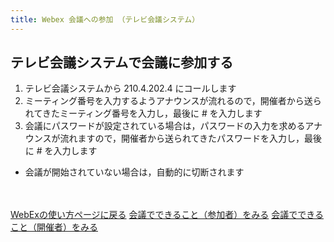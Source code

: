 ```yaml
---
title: Webex 会議への参加 （テレビ会議システム）
---
```


## テレビ会議システムで会議に参加する

1. テレビ会議システムから 210.4.202.4 にコールします
1. ミーティング番号を入力するようアナウンスが流れるので，開催者から送られてきたミーティング番号を入力し，最後に # を入力します
1. 会議にパスワードが設定されている場合は，パスワードの入力を求めるアナウンスが流れますので，開催者から送られてきたパスワードを入力し，最後に # を入力します
* 会議が開始されていない場合は，自動的に切断されます





<br>
<br>
<a href="index" target="_blank">WebExの使い方ページに戻る</a>
<a href="meeting_participant" target="_blank">会議でできること（参加者）をみる</a>
<a href="meeting_owner" target="_blank">会議でできること（開催者）をみる</a>
